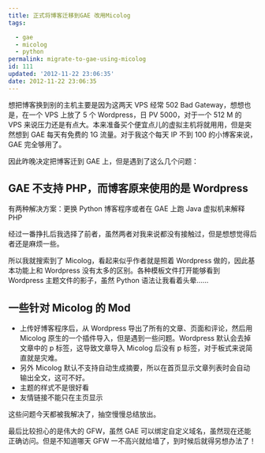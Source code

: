 ```yaml
---
title: 正式将博客迁移到GAE 改用Micolog
tags: 

  - gae
  - micolog
  - python
permalink: migrate-to-gae-using-micolog
id: 111
updated: '2012-11-22 23:06:35'
date: 2012-11-22 23:06:35
---
```


<p>想把博客换到别的主机主要是因为这两天 VPS 经常 502 Bad Gateway，想想也是，在一个 VPS 上放了 5 个 Wordpress，日 PV 5000，对于一个 512 M 的 VPS 来说压力还是有点大。本来准备买个便宜点儿的虚拟主机将就用用，但是突然想到 GAE 每天有免费的 1G 流量。对于我这个每天 IP 不到 100 的小博客来说，GAE 完全够用了。</p>
<p>因此昨晚决定把博客迁到 GAE 上，但是遇到了这么几个问题：</p>
<h2>GAE 不支持 PHP，而博客原来使用的是 Wordpress</h2>
<p>有两种解决方案：更换 Python 博客程序或者在 GAE 上跑 Java 虚拟机来解释 PHP</p>
<p>经过一番挣扎后我选择了前者，虽然两者对我来说都没有接触过，但是想想觉得后者还是麻烦一些。</p>
<p>所以我就搜索到了 Micolog，看起来似乎作者就是照着 Wordpress 做的，因此基本功能上和 Wordpress 没有太多的区别。各种模板文件打开能够看到 Wordpress 主题文件的影子，虽然 Python 语法让我看着头晕&hellip;&hellip;</p>
<h2>一些针对 Micolog 的 Mod</h2>
<ul>
<li>上传好博客程序后，从 Wordpress 导出了所有的文章、页面和评论，然后用 Micolog 原生的一个插件导入，但是遇到一些问题。Wordpress 默认会去掉文章中的 p 标签，这导致文章导入 Micolog 后没有 p 标签，对于板式来说简直就是灾难。</li>
<li>另外 Micolog 默认不支持自动生成摘要，所以在首页显示文章列表时会自动输出全文，这可不好。</li>
<li>主题的样式不是很好看</li>
<li>友情链接不能只在主页显示</li>
</ul>
<p>这些问题今天都被我解决了，抽空慢慢总结放出。</p>
<p>最后比较担心的是伟大的 GFW，虽然 GAE 可以绑定自定义域名，虽然现在还能正确访问。但是不知道哪天 GFW 一不高兴就给墙了，到时候后就得另想办法了！</p>
<p>&nbsp;</p>